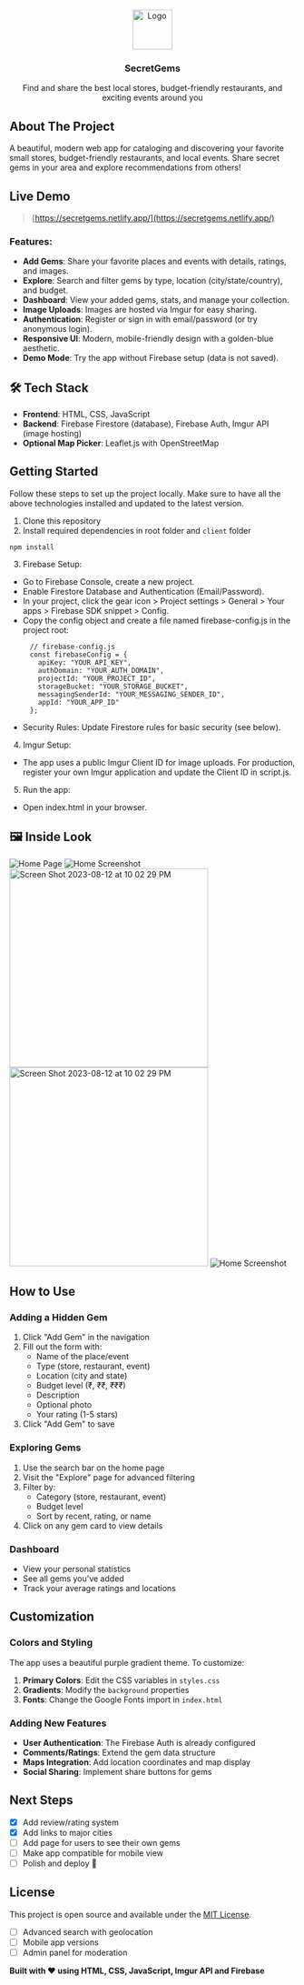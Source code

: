 <a name="readme-top"></a>

<!-- PROJECT LOGO -->
<br />
<div align="center">
  <img src="https://hiddengemsbw.s3.us-east-2.amazonaws.com/1691961203307_logo.png" alt="Logo" height="70">

  <h3 align="center">SecretGems</h3>
  <p align="center">Find and share the best local stores, budget-friendly restaurants, and exciting events around you</p>
</div>

<!-- ABOUT THE PROJECT -->

## About The Project

A beautiful, modern web app for cataloging and discovering your favorite small stores, budget-friendly restaurants, and local events. Share secret gems in your area and explore recommendations from others!

## Live Demo

> [https://secretgems.netlify.app/](https://secretgems.netlify.app/)

### Features:

-  **Add Gems**: Share your favorite places and events with details, ratings, and images.
-  **Explore**: Search and filter gems by type, location (city/state/country), and budget.
-  **Dashboard**: View your added gems, stats, and manage your collection.
-  **Image Uploads**: Images are hosted via Imgur for easy sharing.
-  **Authentication**: Register or sign in with email/password (or try anonymous login).
-  **Responsive UI**: Modern, mobile-friendly design with a golden-blue aesthetic.
-  **Demo Mode**: Try the app without Firebase setup (data is not saved).

## 🛠 Tech Stack

- **Frontend**: HTML, CSS, JavaScript
- **Backend**: Firebase Firestore (database), Firebase Auth, Imgur API (image hosting)
- **Optional Map Picker**: Leaflet.js with OpenStreetMap

<!-- GETTING STARTED -->

## Getting Started

Follow these steps to set up the project locally. Make sure to have all the above technologies installed and updated to the latest version.

1. Clone this repository
2. Install required dependencies in root folder and `client` folder

```
npm install
```

3. Firebase Setup:
- Go to Firebase Console, create a new project.
- Enable Firestore Database and Authentication (Email/Password).
- In your project, click the gear icon > Project settings > General > Your apps > Firebase SDK snippet > Config.
- Copy the config object and create a file named firebase-config.js in the project root:
  
```
     // firebase-config.js
     const firebaseConfig = {
       apiKey: "YOUR_API_KEY",
       authDomain: "YOUR_AUTH_DOMAIN",
       projectId: "YOUR_PROJECT_ID",
       storageBucket: "YOUR_STORAGE_BUCKET",
       messagingSenderId: "YOUR_MESSAGING_SENDER_ID",
       appId: "YOUR_APP_ID"
     };
```
- Security Rules: Update Firestore rules for basic security (see below).

4. Imgur Setup:
- The app uses a public Imgur Client ID for image uploads. For production, register your own Imgur application and update the Client ID in script.js.
  
5. Run the app:
- Open index.html in your browser.

## 🖼️ Inside Look

 ![Home Page](https://raw.githubusercontent.com/nivwya/SecretGems/2592d8e516719239e7a2e74ae7c29040159baa24/Screenshot%202025-06-24%20202057.png)
 ![Home Screenshot](https://raw.githubusercontent.com/nivwya/SecretGems/2592d8e516719239e7a2e74ae7c29040159baa24/Screenshot%202025-06-24%20202140.png)
<img width="350" alt="Screen Shot 2023-08-12 at 10 02 29 PM" src="https://raw.githubusercontent.com/nivwya/SecretGems/2592d8e516719239e7a2e74ae7c29040159baa24/Screenshot%202025-06-24%20202218.png">
<img width="350" alt="Screen Shot 2023-08-12 at 10 02 29 PM" src="https://raw.githubusercontent.com/nivwya/SecretGems/2592d8e516719239e7a2e74ae7c29040159baa24/Screenshot%202025-06-24%20202242.png">
![Home Screenshot](https://raw.githubusercontent.com/nivwya/SecretGems/2592d8e516719239e7a2e74ae7c29040159baa24/Screenshot%202025-06-24%20202340.png)

##  How to Use

### Adding a Hidden Gem
1. Click "Add Gem" in the navigation
2. Fill out the form with:
   - Name of the place/event
   - Type (store, restaurant, event)
   - Location (city and state)
   - Budget level (₹, ₹₹, ₹₹₹)
   - Description
   - Optional photo
   - Your rating (1-5 stars)
3. Click "Add Gem" to save

### Exploring Gems
1. Use the search bar on the home page
2. Visit the "Explore" page for advanced filtering
3. Filter by:
   - Category (store, restaurant, event)
   - Budget level
   - Sort by recent, rating, or name
4. Click on any gem card to view details

### Dashboard
- View your personal statistics
- See all gems you've added
- Track your average ratings and locations

##  Customization

### Colors and Styling
The app uses a beautiful purple gradient theme. To customize:

1. **Primary Colors**: Edit the CSS variables in `styles.css`
2. **Gradients**: Modify the `background` properties
3. **Fonts**: Change the Google Fonts import in `index.html`

### Adding New Features
- **User Authentication**: The Firebase Auth is already configured
- **Comments/Ratings**: Extend the gem data structure
- **Maps Integration**: Add location coordinates and map display
- **Social Sharing**: Implement share buttons for gems

## Next Steps

- [x] Add review/rating system
- [x] Add links to major cities
- [ ] Add page for users to see their own gems
- [ ] Make app compatible for mobile view
- [ ] Polish and deploy 🚀

##  License

This project is open source and available under the [MIT License](LICENSE).

- [ ] Advanced search with geolocation
- [ ] Mobile app versions
- [ ] Admin panel for moderation

**Built with ❤️ using HTML, CSS, JavaScript, Imgur API and Firebase** 

